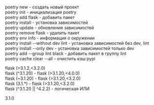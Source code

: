 poetry new - создать новый проект  
poetry init  - инициализация poetry  
poetry add flask - добавить пакет  
poetry install - установка зависимостей  
poetry update - обновление зависимостей  
poetry remove flask - удалить пакет  
poetry env info - информация о окружении  
poetry install --without dev lint - установка зависимостей без dev, lint  
poetry install --only dev - установка зависимостей только dev  
poetry add --group lint black - добавить пакет в группу lint  
poetry cache clear --all - очистить кэш pypi  
  
flask (>3.1.2,<3.2.0)  
flask (^3.1.20)   - flask (>3.1.20,<4.0.0)  
flask (~3.1.20)   - flask (>3.1.20,<3.2.0)  
flask (3.1.*)   - flask (>3.1.20,<3.2.0)  
flask (^3.1.20 || ^4.2.2)  - логическая ИЛИ  
  
3.1.0  
  
